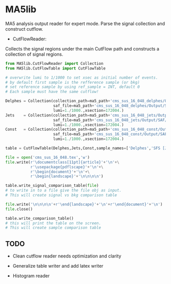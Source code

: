 # MA5lib
 MA5 analysis output reader for expert mode. Parse the signal collection and construct cutflow.

* CutFlowReader:

Collects the signal regions under the main CutFlow path and constructs a collection of signal regions.

```python
from MA5lib.CutFlowReader import Collection
from MA5lib.CutFlowTable import CutFlowTable

# overwrite lumi to 1/1000 to set xsec as initial number of events.
# by default first sample is the refference sample (or bkg) 
# set reference sample by using ref_sample = INT, default 0
# Each sample must have the same cutflow!

Delphes = Collection(collection_path=ma5_path+'cms_sus_16_048_delphes/Output/SAF/defaultset/cms_sus_16_048/Cutflows',
                     saf_file=ma5_path+'cms_sus_16_048_delphes/Output/SAF/defaultset/defaultset.saf', 
                     lumi=1./1000.,xsection=172004.)
Jets    = Collection(collection_path=ma5_path+'cms_sus_16_048_jets/Output/SAF/defaultset/cms_sus_16_048/Cutflows',
                     saf_file=ma5_path+'cms_sus_16_048_jets/Output/SAF/defaultset/defaultset.saf', 
                     lumi=1./1000.,xsection=172004.)
Const   = Collection(collection_path=ma5_path+'cms_sus_16_048_const/Output/SAF/defaultset/cms_sus_16_048/Cutflows',
                     saf_file=ma5_path+'cms_sus_16_048_const/Output/SAF/defaultset/defaultset.saf', 
                     lumi=1./1000.,xsection=172004.)

table = CutFlowTable(Delphes,Jets,Const,sample_names=['Delphes','SFS [Jets]','SFS [Constituents]'])

file = open('cms_sus_16_048.tex','w')
file.write(r'\documentclass[11pt]{article}'+'\n'+\
           r'\usepackage{pdflscape}'+'\n'+\
           r'\begin{document}'+'\n'+\
           r'\begin{landscape}'+'\n\n\n\n')

table.write_signal_comparison_table(file) 
# to write in to a file give the file obj as input. 
# This will create signal vs bkg comparison table

file.write('\n\n\n\n'+r'\end{landscape}'+'\n'+r'\end{document}'+'\n')
file.close()

table.write_comparison_table() 
# this will print the table on the screen. 
# This will create sample comparison table
```

## TODO

* Clean cutflow reader needs optimization and clarity

* Generalize table writer and add latex writer

* Histogram reader
